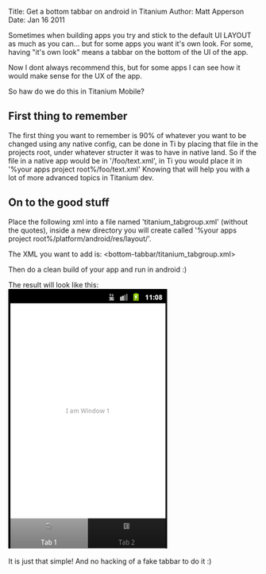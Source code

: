 Title: Get a bottom tabbar on android in Titanium
Author: Matt Apperson
Date: Jan 16 2011

Sometimes when building apps you try and stick to the default UI LAYOUT as much as you can... but for some apps you want it's own look. For some, having "it's own look" means a tabbar on the bottom of the UI of the app.

Now I dont always recommend this, but for some apps I can see how it would make sense for the UX of the app.

So haw do we do this in Titanium Mobile?

## First thing to remember

The first thing you want to remember is 90% of whatever you want to be changed using any native config, can be done in Ti by placing that file in the projects root, under whatever structer it was to have in native land. So if the file in a native app would be in '/foo/text.xml', in Ti you would place it in '%your apps project root%/foo/text.xml'
Knowing that will help you with a lot of more advanced topics in Titanium dev.

## On to the good stuff

Place the following xml into a file named 'titanium_tabgroup.xml' (without the quotes), inside a new directory you will create called '%your apps project root%/platform/android/res/layout/'.

The XML you want to add is:
<bottom-tabbar/titanium_tabgroup.xml>

Then do a clean build of your app and run in android :)

The result will look like this:
![bottom tabbar in titanium](bottom-tabbar/tabbar.png)

It is just that simple! And no hacking of a fake tabbar to do it :)